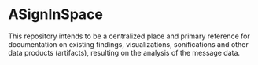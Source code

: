 # ASignInSpace
This repository intends to be a centralized place and primary reference for documentation on existing findings, visualizations, sonifications and other data products (artifacts), resulting on the analysis of the message data.
